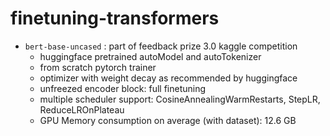 # finetuning-transformers

- `bert-base-uncased` : part of feedback prize 3.0 kaggle competition
  - huggingface pretrained autoModel and autoTokenizer
  - from scratch pytorch trainer
  - optimizer with weight decay as recommended by huggingface
  - unfreezed encoder block: full finetuning
  - multiple scheduler support: CosineAnnealingWarmRestarts, StepLR, ReduceLROnPlateau
  - GPU Memory consumption on average (with dataset): 12.6 GB
